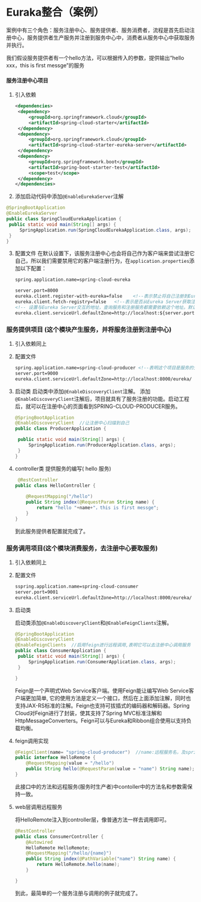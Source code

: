 # Euraka整合（案例）

案例中有三个角色：服务注册中心、服务提供者、服务消费者，流程是首先启动注册中心，服务提供者生产服务并注册到服务中心中，消费者从服务中心中获取服务并执行。

我们假设服务提供者有一个hello方法，可以根据传入的参数，提供输出“hello xxx，this is first messge”的服务

#### 服务注册中心项目

1. 引入依赖

   ```xml
   <dependencies>
   	<dependency>
   		<groupId>org.springframework.cloud</groupId>
   		<artifactId>spring-cloud-starter</artifactId>
   	</dependency>
   	<dependency>
   		<groupId>org.springframework.cloud</groupId>
   		<artifactId>spring-cloud-starter-eureka-server</artifactId>
   	</dependency>
   	<dependency>
   		<groupId>org.springframework.boot</groupId>
   		<artifactId>spring-boot-starter-test</artifactId>
   		<scope>test</scope>
   	</dependency>
   </dependencies>
   ```

2.  添加启动代码中添加`@EnableEurekaServer`注解

   ```java
   @SpringBootApplication
   @EnableEurekaServer
   public class SpringCloudEurekaApplication {
   	public static void main(String[] args) {
   		SpringApplication.run(SpringCloudEurekaApplication.class, args);
   	}
   }
   ```

3. 配置文件
   在默认设置下，该服务注册中心也会将自己作为客户端来尝试注册它自己，所以我们需要禁用它的客户端注册行为，在`application.properties`添加以下配置：

   ```xml
   spring.application.name=spring-cloud-eureka
   
   server.port=8000
   eureka.client.register-with-eureka=false    <!--表示禁止将自己注册到Eureka Server ,默认为true -->
   eureka.client.fetch-registry=false   <!--表示是否从Eureka Server获取注册信息，默认为true -->
   <!-- 设置与Eureka Server交互的地址，查询服务和注册服务都需要依赖这个地址。默认是http://localhost:8761/eureka ；多个地址可使用 , 分隔。-->
   eureka.client.serviceUrl.defaultZone=http://localhost:${server.port}/eureka/
   ```

### 服务提供项目       (这个模块产生服务，并将服务注册到注册中心)

1. 引入依赖同上

2. 配置文件

   ```xml
   spring.application.name=spring-cloud-producer <!--表明这个项目是服务的生产者 -->
   server.port=9000
   eureka.client.serviceUrl.defaultZone=http://localhost:8000/eureka/
   ```

3. 启动类
   启动类中添加`@EnableDiscoveryClient`注解。
   添加`@EnableDiscoveryClient`注解后，项目就具有了服务注册的功能。启动工程后，就可以在注册中心的页面看到SPRING-CLOUD-PRODUCER服务。

   ```java
   @SpringBootApplication
   @EnableDiscoveryClient  //让注册中心扫描到自己
   public class ProducerApplication {
   
   	public static void main(String[] args) {
   		SpringApplication.run(ProducerApplication.class, args);
   	}
   }
   ```

4. controller类
   提供服务的编写( hello 服务)

   ```java
   	@RestController
   public class HelloController {
   	
       @RequestMapping("/hello")
       public String index(@RequestParam String name) {
           return "hello "+name+"，this is first messge";
       }
   }
   ```

   到此服务提供者配置就完成了。

### 服务调用项目(这个模块消费服务，去注册中心要取服务)

1. 引入依赖同上

2. 配置文件

   ```xml
   sspring.application.name=spring-cloud-consumer  
   server.port=9001
   eureka.client.serviceUrl.defaultZone=http://localhost:8000/eureka/
   ```

3. 启动类

   启动类添加`@EnableDiscoveryClient`和`@EnableFeignClients`注解。

   ```java
   @SpringBootApplication 
   @EnableDiscoveryClient  
   @EnableFeignClients  //启用feign进行远程调用,表明它可以去注册中心调用服务
   public class ConsumerApplication {
   	public static void main(String[] args) {
   		SpringApplication.run(ConsumerApplication.class, args);
   	}
   
   }
   ```

   Feign是一个声明式Web Service客户端。使用Feign能让编写Web Service客户端更加简单, 它的使用方法是定义一个接口，然后在上面添加注解，同时也支持JAX-RS标准的注解。Feign也支持可拔插式的编码器和解码器。Spring Cloud对Feign进行了封装，使其支持了Spring MVC标准注解和HttpMessageConverters。Feign可以与Eureka和Ribbon组合使用以支持负载均衡。

4. feign调用实现

   ```java
   @FeignClient(name= "spring-cloud-producer")  //name:远程服务名，及spring.application.name配置的名称
   public interface HelloRemote {
       @RequestMapping(value = "/hello")
       public String hello(@RequestParam(value = "name") String name);
   }
   ```

   此接口中的方法和远程服务(服务时生产者)中contoller中的方法名和参数需保持一致。

5. web层调用远程服务

   将HelloRemote注入到controller层，像普通方法一样去调用即可。

   ```java
   @RestController
   public class ConsumerController {
       @Autowired
       HelloRemote HelloRemote;
       @RequestMapping("/hello/{name}")
       public String index(@PathVariable("name") String name) {
           return HelloRemote.hello(name);
       }
   
   }
   ```

   到此，最简单的一个服务注册与调用的例子就完成了。